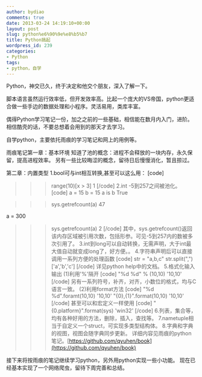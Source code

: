 ```yaml
---
author: bydiao
comments: true
date: 2013-03-24 14:19:10+00:00
layout: post
slug: python%e6%90%9e%e8%b5%b7
title: Python搞起
wordpress_id: 239
categories:
- Python
tags:
- python，自学
---
```


Python，神交已久，终于决定和他交个朋友，深入了解一下。

脚本语言虽然运行效率低，但开发效率高。比起一个庞大的VS帝国，python更适合做一些手边的数据处理和小程序。灵活易用，类库丰富。

偶得Python学习笔记一份，加之之前的一些基础，相信能在数月内入门，进阶。相信酷壳的话，不要总想着会用到的那天才去学习。

自学python，主要依托雨痕的学习笔记和网上的用例等。

雨痕笔记第一章：基本环境
知道了池的概念：进程不会释放的一块内存，永久保留，提高进程效率。
另有一些比较晦涩的概念，留待日后慢慢消化，暂且掠过。

第二章：内置类型
1.bool可与int相互转换,甚至可以这么用：
[code]
>>>range(10)[x > 3]
1
[/code]
2.int -5到257之间被池化。
[code]
>>>a = 15
>>>b = 15
>>>a is b
True

>>>sys.getrefcount(a)
47

a = 300
>>>sys.getrefcount(a)
2
[/code]
其中，sys.getrefcount()返回该内存区域被引用次数，包括形参。可见-5到257内的数被多次引用了。
3.int到long可以自动转换，无需声明，大于int最大值自动就变成long了，好方便。。
4.字符串声明后可以直接调用一系列方便的处理函数
[code]
>>> str = "a,b,c"
>>> str.split(",")
['a','b','c']
[/code]
详见python help中的文档。
5.格式化输入输出
(1)利用'%'隔开
[code]
>>>"%d %d" % (10,10)
'10,10'
[/code]
另有一系列符号，补齐，对齐，小数位的格式，均与C语言一致。
(2)利用format方法
[code]
>>>"%d %d".foramt(10,10)
'10,10'
>>>"{0},{1}".format(10,10)
'10,10'
[/code]
甚至可以和宏定义一样使用
[code]
>>>"{0.platform}".format(sys)
'win32'
[/code]
6.列表，集合等，均有各种好用的方法，删除，插入，查找等。
7.nametuple相当于自定义一个struct，可实现多类型结构体。
8.字典和字典的视图，视图会随字典同步更新。
详细内容见雨痕的python笔记。[https://github.com/qyuhen/book](https://github.com/qyuhen/book)

接下来将按雨痕的笔记继续学习python，另外用python实现一些小功能。
现在已经基本实现了一个网络爬虫，留待下周完善和总结。
